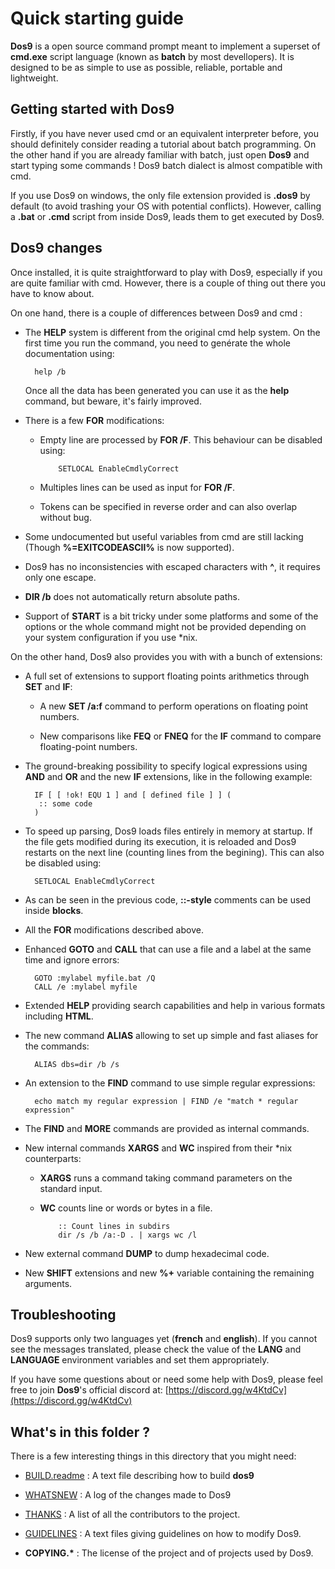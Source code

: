 # Quick starting guide #

**Dos9** is a open source command prompt meant to implement a superset of 
**cmd.exe** script language \(known as **batch** by most devellopers\). It is 
designed to be as simple to use as possible, reliable, portable and 
lightweight.

## Getting started with Dos9 ##

Firstly, if you have never used cmd or an equivalent interpreter before, you 
should definitely consider reading a tutorial about batch programming. On the 
other hand if you are already familiar with batch, just open **Dos9** and 
start typing some commands ! Dos9 batch dialect is almost compatible with cmd.

If you use Dos9 on windows, the only file extension provided is **.dos9** by 
default \(to avoid trashing your OS with potential conflicts\). However, 
calling a **.bat** or **.cmd** script from inside Dos9, leads them to get 
executed by Dos9.

## Dos9 changes ##

Once installed, it is quite straightforward to play with Dos9, especially if 
you are quite familiar with cmd. However, there is a couple of thing out there 
you have to know about.

On one hand, there is a couple of differences between Dos9 and cmd :

* The **HELP** system is different from the original cmd help system. On the 
  first time you run the command, you need to genérate the whole documentation 
  using:

        help /b

  Once all the data has been generated you can use it as the **help** command, 
  but beware, it's fairly improved.

* There is a few **FOR** modifications:

  * Empty line are processed by **FOR /F**. This behaviour can be disabled 
    using:

            SETLOCAL EnableCmdlyCorrect

  * Multiples lines can be used as input for **FOR /F**.

  * Tokens can be specified in reverse order and can also overlap without bug.

* Some undocumented but useful variables from cmd are still lacking \(Though 
  **%=EXITCODEASCII%** is now supported\).

* Dos9 has no inconsistencies with escaped characters with **^**, it requires 
  only one escape.

* **DIR /b** does not automatically return absolute paths.

* Support of **START** is a bit tricky under some platforms and some of the 
  options or the whole command might not be provided depending on your system 
  configuration if you use \*nix.

On the other hand, Dos9 also provides you with with a bunch of extensions:

* A full set of extensions to support floating points arithmetics through 
  **SET** and **IF**:

  * A new **SET /a:f** command to perform operations on floating point 
    numbers.

  * New comparisons like **FEQ** or **FNEQ** for the **IF** command to compare 
    floating-point numbers.

* The ground-breaking possibility to specify logical expressions using 
  **AND** and **OR** and the new **IF** extensions, like in the following 
  example:

        IF [ [ !ok! EQU 1 ] and [ defined file ] ] (
         :: some code 
        )

* To speed up parsing, Dos9 loads files entirely in memory at startup. If the 
  file gets modified during its execution, it is reloaded and Dos9 restarts on 
  the next line \(counting lines from the begining\). This can also be 
  disabled using:

        SETLOCAL EnableCmdlyCorrect

* As can be seen in the previous code, **::-style** comments can be used 
  inside **blocks**.

* All the **FOR** modifications described above.

* Enhanced **GOTO** and **CALL** that can use a file and a label at the same 
  time and ignore errors:

        GOTO :mylabel myfile.bat /Q
        CALL /e :mylabel myfile

* Extended **HELP** providing search capabilities and help in various formats 
  including **HTML**.

* The new command **ALIAS** allowing to set up simple and fast aliases for the 
  commands:

        ALIAS dbs=dir /b /s

* An extension to the **FIND** command to use simple regular expressions:

        echo match my regular expression | FIND /e "match * regular expression"

* The **FIND** and **MORE** commands are provided as internal commands.

* New internal commands **XARGS** and **WC** inspired from their \*nix 
  counterparts:

  * **XARGS** runs a command taking command parameters on the standard input.

  * **WC** counts line or words or bytes in a file.

            :: Count lines in subdirs 
            dir /s /b /a:-D . | xargs wc /l

* New external command **DUMP** to dump hexadecimal code.

* New **SHIFT** extensions and new **%+** variable containing the remaining 
  arguments.

## Troubleshooting ##

Dos9 supports only two languages yet \(**french** and **english**\). If you 
cannot see the messages translated, please check the value of the **LANG** and 
**LANGUAGE** environment variables and set them appropriately.

If you have some questions about or need some help with Dos9, please feel free 
to join **Dos9**'s official discord at: 
[https://discord.gg/w4KtdCv](https://discord.gg/w4KtdCv)

## What's in this folder ? ##

There is a few interesting things in this directory that you might need:

* [BUILD.readme](BUILD.readme) : A text file describing how to build **dos9**

* [WHATSNEW](WHATSNEW.md) : A log of the changes made to Dos9

* [THANKS](THANKS.md) : A list of all the contributors to the project.

* [GUIDELINES](GUIDELINES.md) : A text files giving guidelines on how to 
  modify Dos9.

* **COPYING.\*** : The license of the project and of projects used by Dos9.

